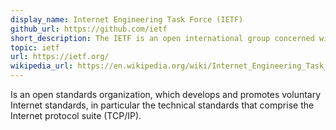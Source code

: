 ```yaml
---
display_name: Internet Engineering Task Force (IETF)
github_url: https://github.com/ietf
short_description: The IETF is an open international group concerned with the development and promotion of standards.
topic: ietf
url: https://ietf.org/
wikipedia_url: https://en.wikipedia.org/wiki/Internet_Engineering_Task_Force
---
```

Is an open standards organization, which develops and promotes voluntary Internet standards, in particular the technical standards that comprise the Internet protocol suite (TCP/IP). 
